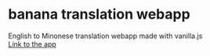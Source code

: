 # banana translation webapp
English to Minonese translation webapp made with vanilla.js
<br>
[Link to the app](http://https://speakminonese.netlify.app/ "Minonese Speak")
